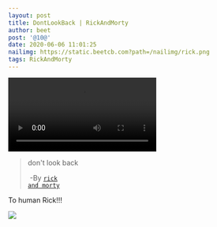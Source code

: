 ```yaml
---
layout: post
title: DontLookBack | RickAndMorty
author: beet
post: '@10@'
date: 2020-06-06 11:01:25
nailimg: https://static.beetcb.com?path=/nailimg/rick.png
tags: RickAndMorty
---
```


<video class="responsive-video" controls="">
                        <source src="https://tcxz.coding.net/api/share/download/a19cdb2c-f151-40ad-be0b-f48dbe57dca8" type="video/mp4">
                    </video>

> don't look back
>
> ​ -By [<code>rick and morty</code>](https://www.youtube.com/watch?v=q_q7bsVQ5IQ)

To human Rick!!!

![](https://static.beetcb.com?path=/postimg/10/1.png)
